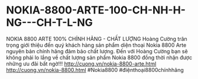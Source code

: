 # NOKIA-8800-ARTE-100-CH-NH-H-NG---CH-T-L-NG
NOKIA 8800 ARTE 100% CHÍNH HÃNG - CHẤT LƯỢNG Hoàng Cường trân trọng giới thiệu đến quý khách hàng sản phẩm diện thoại Nokia 8800 Arte nguyên bản chính hãng đảm bảo chất lượng.  Đến với Hoàng Cường bạn sẽ không phải lo lắng về chất lượng sản phẩm Nokia 8800 đồng thời nhận được những ưu đãi bất ngờ!!! http://cuong.vn/nokia-8800-arte.html http://cuong.vn/nokia-8800.html #Nokia8800 #điệnthoại8800chínhhãng 
